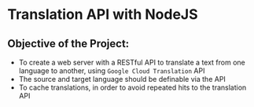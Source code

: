 # Translation API with NodeJS

## Objective of the Project:
- To create a web server with a RESTful API to translate a text from one language to another, using `Google Cloud Translation` API
- The source and target language should be definable via the API
- To cache translations, in order to avoid repeated hits to the translation API